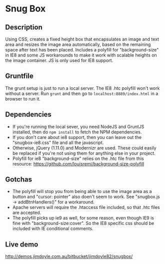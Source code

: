 # Snug Box

## Description
Using CSS, creates a fixed height box that encapsulates an image and text area and resizes the image area automatically, based on the remaining space after text has been placed. Includes a polyfill for "background-size" in IE8 and some JS workarounds to make it work with scalable heights on the image container. JS is only used for IE8 support.

## Gruntfile
The grunt setup is just to run a local server. The IE8 .htc polyfill won't work without a server.
Run `grunt`  and then go to `localhost:8889/index.html` in a browser to run it.

## Dependencies
- If you're running the local sever, you need NodeJS and GruntJS installed, then do `npm install` to fetch the NPM dependencies.
- If you don't care about ie8 support, then you can leave out the "snugbox-ie8.css" file and all the javascript.
- Otherwise, jQuery (1.11.0) and Modernizr are used. These could easily be replaced if you're not using them for anything else in your project.
- Polyfill for ie8 "background-size" relies on the .htc file from this resource: https://github.com/louisremi/background-size-polyfill

## Gotchas
- The polyfill will stop you from being able to use the image area as a button and "cursor: pointer" also doen't seem to work. See "snugbox.js -> addBtnHandlers()" for a workaround. 
- Apache servers will require the .htaccess file included, so that .htc files are accepted.
- The polyfill picks up ie9 as well, for some reason, even though IE9 is fine with "background-size:cover". So the IE8 specific css should be included with IE conditional comments.

## Live demo
http://demos.jimdoyle.com.au/bitbucket/jimdoyle82/snugbox/